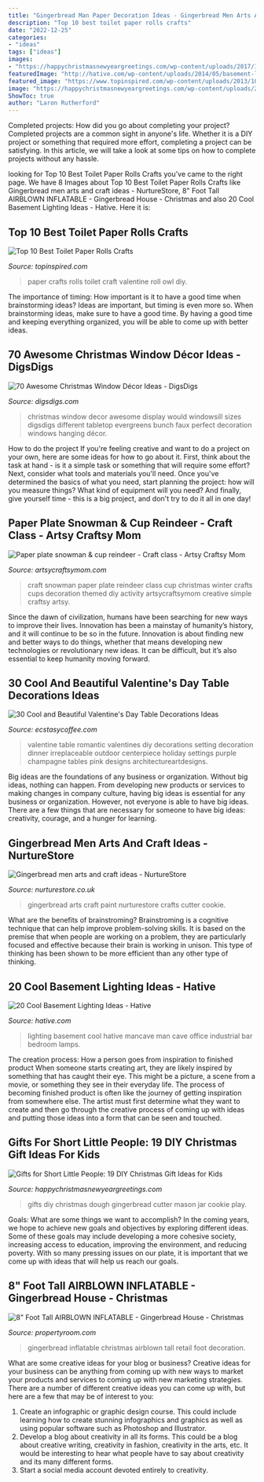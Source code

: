 ```yaml
---
title: "Gingerbread Man Paper Decoration Ideas - Gingerbread Men Arts And Craft Ideas"
description: "Top 10 best toilet paper rolls crafts"
date: "2022-12-25"
categories:
- "ideas"
tags: ["ideas"]
images:
- "https://happychristmasnewyeargreetings.com/wp-content/uploads/2017/11/DIY-Last-MInute-Christmas-GIfts-For-Kids-17.jpg"
featuredImage: "http://hative.com/wp-content/uploads/2014/05/basement-lighting-ideas/17-mancave-lighting.jpg"
featured_image: "https://www.topinspired.com/wp-content/uploads/2013/10/top-10-besttoilet-paper-rolls-crafts_08.png"
image: "https://happychristmasnewyeargreetings.com/wp-content/uploads/2017/11/DIY-Last-MInute-Christmas-GIfts-For-Kids-17.jpg"
ShowToc: true
author: "Laron Rutherford"
---
```



Completed projects: How did you go about completing your project?
Completed projects are a common sight in anyone's life. Whether it is a DIY project or something that required more effort, completing a project can be satisfying. In this article, we will take a look at some tips on how to complete projects without any hassle.

	

		
looking for Top 10 Best Toilet Paper Rolls Crafts you've came to the right page. We have 8 Images about Top 10 Best Toilet Paper Rolls Crafts like Gingerbread men arts and craft ideas - NurtureStore, 8&quot; Foot Tall AIRBLOWN INFLATABLE - Gingerbread House - Christmas and also 20 Cool Basement Lighting Ideas - Hative. Here it is:
		
    
## Top 10 Best Toilet Paper Rolls Crafts

<img loading=lazy src="https://www.topinspired.com/wp-content/uploads/2013/10/top-10-besttoilet-paper-rolls-crafts_08.png" onerror="this.onerror=null;this.src='https://tse4.mm.bing.net/th?id=OIP.b8gyhabatXE490qhnJlzGgHaLJ&amp;pid=15.1';" alt="Top 10 Best Toilet Paper Rolls Crafts">

_Source: topinspired.com_

>paper crafts rolls toilet craft valentine roll owl diy. 

	

The importance of timing: How important is it to have a good time when brainstorming ideas?
Ideas are important, but timing is even more so. When brainstorming ideas, make sure to have a good time. By having a good time and keeping everything organized, you will be able to come up with better ideas.

    
## 70 Awesome Christmas Window Décor Ideas - DigsDigs

<img loading=lazy src="http://www.digsdigs.com/photos/awesome-christmas-window-decor-ideas-1.jpg" onerror="this.onerror=null;this.src='https://tse1.mm.bing.net/th?id=OIP.oRhW4koF7oDkznPIt4ZTlgHaLH&amp;pid=15.1';" alt="70 Awesome Christmas Window Décor Ideas - DigsDigs">

_Source: digsdigs.com_

>christmas window decor awesome display would windowsill sizes digsdigs different tabletop evergreens bunch faux perfect decoration windows hanging décor. 

	

How to do the project
If you're feeling creative and want to do a project on your own, here are some ideas for how to go about it. First, think about the task at hand - is it a simple task or something that will require some effort? Next, consider what tools and materials you'll need. Once you've determined the basics of what you need, start planning the project: how will you measure things? What kind of equipment will you need? And finally, give yourself time - this is a big project, and don't try to do it all in one day!

    
## Paper Plate Snowman &amp; Cup Reindeer - Craft Class - Artsy Craftsy Mom

<img loading=lazy src="https://artsycraftsymom.com/content/uploads/2013/11/paper-plate-snowman-craft-christmas.jpg" onerror="this.onerror=null;this.src='https://tse4.mm.bing.net/th?id=OIP.HyW43QY4MRjb82laX5fAlgAAAA&amp;pid=15.1';" alt="Paper plate snowman &amp; cup reindeer - Craft class - Artsy Craftsy Mom">

_Source: artsycraftsymom.com_

>craft snowman paper plate reindeer class cup christmas winter crafts cups decoration themed diy activity artsycraftsymom creative simple craftsy artsy. 

	

Since the dawn of civilization, humans have been searching for new ways to improve their lives. Innovation has been a mainstay of humanity’s history, and it will continue to be so in the future. Innovation is about finding new and better ways to do things, whether that means developing new technologies or revolutionary new ideas. It can be difficult, but it’s also essential to keep humanity moving forward.

    
## 30 Cool And Beautiful Valentine&#039;s Day Table Decorations Ideas

<img loading=lazy src="https://i0.wp.com/www.ecstasycoffee.com/wp-content/uploads/2017/01/DIY-Valentines-Day-decorations5.jpg?resize=750%2C500" onerror="this.onerror=null;this.src='https://tse1.mm.bing.net/th?id=OIP.-eospL2zhyry8d1iI_UtoQHaE8&amp;pid=15.1';" alt="30 Cool and Beautiful Valentine&#039;s Day Table Decorations Ideas">

_Source: ecstasycoffee.com_

>valentine table romantic valentines diy decorations setting decoration dinner irreplaceable outdoor centerpiece holiday settings purple champagne tables pink designs architectureartdesigns. 

	

Big ideas are the foundations of any business or organization. Without big ideas, nothing can happen. From developing new products or services to making changes in company culture, having big ideas is essential for any business or organization. However, not everyone is able to have big ideas. There are a few things that are necessary for someone to have big ideas: creativity, courage, and a hunger for learning.

    
## Gingerbread Men Arts And Craft Ideas - NurtureStore

<img loading=lazy src="https://nurturestore.co.uk/wp-content/uploads/2018/10/gingerbread-men-arts-and-crafts.jpg" onerror="this.onerror=null;this.src='https://tse1.mm.bing.net/th?id=OIP.LxJR7RaKKtIFSUhF7HOSbwHaHa&amp;pid=15.1';" alt="Gingerbread men arts and craft ideas - NurtureStore">

_Source: nurturestore.co.uk_

>gingerbread arts craft paint nurturestore crafts cutter cookie. 

	

What are the benefits of brainstroming?
Brainstroming is a cognitive technique that can help improve problem-solving skills. It is based on the premise that when people are working on a problem, they are particularly focused and effective because their brain is working in unison. This type of thinking has been shown to be more efficient than any other type of thinking.

    
## 20 Cool Basement Lighting Ideas - Hative

<img loading=lazy src="http://hative.com/wp-content/uploads/2014/05/basement-lighting-ideas/17-mancave-lighting.jpg" onerror="this.onerror=null;this.src='https://tse1.mm.bing.net/th?id=OIP.Lv5P2XWwy28z3Ls7FBCDywHaJ4&amp;pid=15.1';" alt="20 Cool Basement Lighting Ideas - Hative">

_Source: hative.com_

>lighting basement cool hative mancave man cave office industrial bar bedroom lamps. 

	

The creation process: How a person goes from inspiration to finished product
When someone starts creating art, they are likely inspired by something that has caught their eye. This might be a picture, a scene from a movie, or something they see in their everyday life. The process of becoming finished product is often like the journey of getting inspiration from somewhere else. The artist must first determine what they want to create and then go through the creative process of coming up with ideas and putting those ideas into a form that can be seen and touched.

    
## Gifts For Short Little People: 19 DIY Christmas Gift Ideas For Kids

<img loading=lazy src="https://happychristmasnewyeargreetings.com/wp-content/uploads/2017/11/DIY-Last-MInute-Christmas-GIfts-For-Kids-17.jpg" onerror="this.onerror=null;this.src='https://tse3.mm.bing.net/th?id=OIP.Mp5NHK145hmlhHcSptwUXQHaLH&amp;pid=15.1';" alt="Gifts for Short Little People: 19 DIY Christmas Gift Ideas for Kids">

_Source: happychristmasnewyeargreetings.com_

>gifts diy christmas dough gingerbread cutter mason jar cookie play. 

	

Goals: What are some things we want to accomplish?
In the coming years, we hope to achieve new goals and objectives by exploring different ideas. Some of these goals may include developing a more cohesive society, increasing access to education, improving the environment, and reducing poverty. With so many pressing issues on our plate, it is important that we come up with ideas that will help us reach our goals.

    
## 8&quot; Foot Tall AIRBLOWN INFLATABLE - Gingerbread House - Christmas

<img loading=lazy src="https://content.propertyroom.com/listings/sellers/seller600031/images/origimgs/600031_16102015121453387.jpg" onerror="this.onerror=null;this.src='https://tse2.mm.bing.net/th?id=OIP.WN_Zu9Tu5in2AJOz0cQ6AgHaGB&amp;pid=15.1';" alt="8&quot; Foot Tall AIRBLOWN INFLATABLE - Gingerbread House - Christmas">

_Source: propertyroom.com_

>gingerbread inflatable christmas airblown tall retail foot decoration. 

	

What are some creative ideas for your blog or business?
Creative ideas for your business can be anything from coming up with new ways to market your products and services to coming up with new marketing strategies. There are a number of different creative ideas you can come up with, but here are a few that may be of interest to you: 
1) Create an infographic or graphic design course. This could include learning how to create stunning infographics and graphics as well as using popular software such as Photoshop and Illustrator. 
2) Develop a blog about creativity in all its forms. This could be a blog about creative writing, creativity in fashion, creativity in the arts, etc. It would be interesting to hear what people have to say about creativity and its many different forms. 
3) Start a social media account devoted entirely to creativity.

